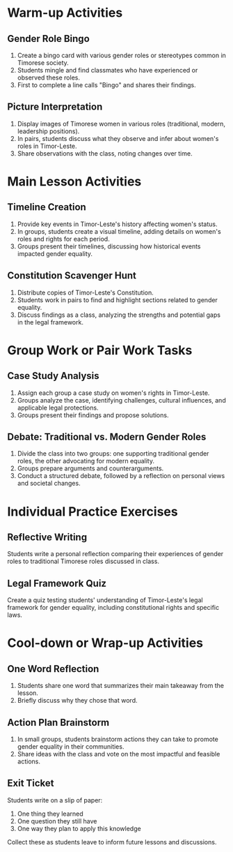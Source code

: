 # Warm-up Activities

## Gender Role Bingo

1. Create a bingo card with various gender roles or stereotypes common in Timorese society.
2. Students mingle and find classmates who have experienced or observed these roles.
3. First to complete a line calls "Bingo" and shares their findings.

## Picture Interpretation

1. Display images of Timorese women in various roles (traditional, modern, leadership positions).
2. In pairs, students discuss what they observe and infer about women's roles in Timor-Leste.
3. Share observations with the class, noting changes over time.

# Main Lesson Activities

## Timeline Creation

1. Provide key events in Timor-Leste's history affecting women's status.
2. In groups, students create a visual timeline, adding details on women's roles and rights for each period.
3. Groups present their timelines, discussing how historical events impacted gender equality.

## Constitution Scavenger Hunt

1. Distribute copies of Timor-Leste's Constitution.
2. Students work in pairs to find and highlight sections related to gender equality.
3. Discuss findings as a class, analyzing the strengths and potential gaps in the legal framework.

# Group Work or Pair Work Tasks

## Case Study Analysis

1. Assign each group a case study on women's rights in Timor-Leste.
2. Groups analyze the case, identifying challenges, cultural influences, and applicable legal protections.
3. Groups present their findings and propose solutions.

## Debate: Traditional vs. Modern Gender Roles

1. Divide the class into two groups: one supporting traditional gender roles, the other advocating for modern equality.
2. Groups prepare arguments and counterarguments.
3. Conduct a structured debate, followed by a reflection on personal views and societal changes.

# Individual Practice Exercises

## Reflective Writing

Students write a personal reflection comparing their experiences of gender roles to traditional Timorese roles discussed in class.

## Legal Framework Quiz

Create a quiz testing students' understanding of Timor-Leste's legal framework for gender equality, including constitutional rights and specific laws.

# Cool-down or Wrap-up Activities

## One Word Reflection

1. Students share one word that summarizes their main takeaway from the lesson.
2. Briefly discuss why they chose that word.

## Action Plan Brainstorm

1. In small groups, students brainstorm actions they can take to promote gender equality in their communities.
2. Share ideas with the class and vote on the most impactful and feasible actions.

## Exit Ticket

Students write on a slip of paper:
1. One thing they learned
2. One question they still have
3. One way they plan to apply this knowledge

Collect these as students leave to inform future lessons and discussions.